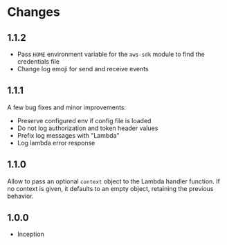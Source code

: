 # Changes

## 1.1.2

- Pass `HOME` environment variable for the `aws-sdk` module to find the
  credentials file
- Change log emoji for send and receive events

## 1.1.1

A few bug fixes and minor improvements:

- Preserve configured env if config file is loaded
- Do not log authorization and token header values
- Prefix log messages with "Lambda"
- Log lambda error response

## 1.1.0

Allow to pass an optional `context` object to the Lambda handler function. If
no context is given, it defaults to an empty object, retaining the previous
behavior.

## 1.0.0

- Inception
